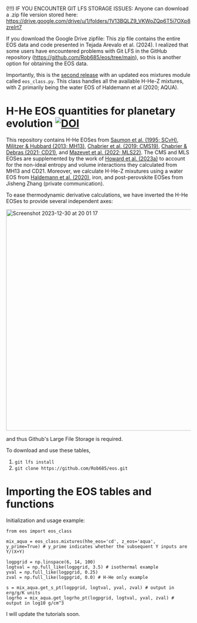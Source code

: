 (!!!) IF YOU ENCOUNTER GIT LFS STORAGE ISSUES: Anyone can download a .zip file version stored here: https://drive.google.com/drive/u/1/folders/1V13BQLZ9_VKWoZQp6T5i7OXp8zreIrt7

If you download the Google Drive zipfile: This zip file contains the entire EOS data and code presented in Tejada Arevalo et al. (2024). I realized that some users have encountered problems with Git LFS in the GitHub repository (https://github.com/Rob685/eos/tree/main), so this is another option for obtaining the EOS data. 

Importantly, this is the [second release](https://zenodo.org/records/14194431) with an updated eos mixtures module called `eos_class.py`. This class handles all the available H-He-Z mixtures, with Z primarily being the water EOS of Haldemann et al (2020; AQUA). 

# H-He EOS quantities for planetary evolution [![DOI](https://zenodo.org/badge/639560032.svg)](https://zenodo.org/doi/10.5281/zenodo.10659248)

This repository contains H-He EOSes from [Saumon et al. (1995; SCvH)](https://ui.adsabs.harvard.edu/abs/1995ApJS...99..713S/abstract), [Militzer & Hubbard (2013; MH13)](https://iopscience.iop.org/article/10.1088/0004-637X/774/2/148/meta), [Chabrier et al. (2019; CMS19)](https://iopscience.iop.org/article/10.3847/1538-4357/aaf99f/meta), [Chabrier & Debras (2021; CD21)](https://iopscience.iop.org/article/10.3847/1538-4357/abfc48/meta), and [Mazevet et al. (2022; MLS22)](https://www.aanda.org/articles/aa/abs/2022/08/aa35764-19/aa35764-19.html). The CMS and MLS EOSes are supplemented by the work of [Howard et al. (2023a)](https://www.aanda.org/articles/aa/pdf/2023/04/aa44851-22.pdf) to account for the non-ideal entropy and volume interactions they calculated from MH13 and CD21. Moreover, we calculate H-He-Z mixutures using a water EOS from [Haldemann et al. (2020)](https://www.aanda.org/articles/aa/full_html/2020/11/aa38367-20/aa38367-20.html), iron, and post-perovskite EOSes from Jisheng Zhang (private communication). 

To ease thermodynamic derivative calculations, we have inverted the H-He EOSes to provide several independent axes:


<img width="603" alt="Screenshot 2023-12-30 at 20 01 17" src="https://github.com/Rob685/eos/assets/48569647/5c18c88b-c64a-425a-ac1b-87cb204fc16c">

and thus Github's Large File Storage is required. 

To download and use these tables, 

1. ```git lfs install```
2. ```git clone https://github.com/Rob685/eos.git```

# Importing the EOS tables and functions
Initialization and usage example:


```
from eos import eos_class

mix_aqua = eos_class.mixtures(hhe_eos='cd', z_eos='aqua', y_prime=True) # y_prime indicates whether the subsequent Y inputs are Y/(X+Y)

logpgrid = np.linspace(6, 14, 100)
logtval = np.full_like(logpgrid, 3.5) # isothermal example
yval = np.full_like(logpgrid, 0.25)
zval = np.full_like(logpgrid, 0.0) # H-He only example

s = mix_aqua.get_s_pt(logpgrid, logtval, yval, zval) # output in erg/g/K units
logrho = mix_aqua.get_logrho_pt(logpgrid, logtval, yval, zval) # output in log10 g/cm^3
```


I will update the tutorials soon. 


